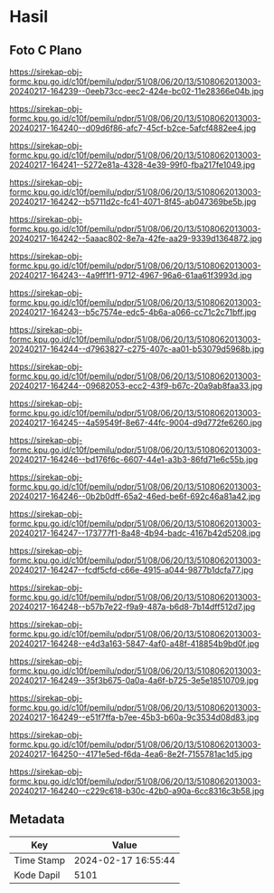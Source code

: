 # Hasil

## Foto C Plano

https://sirekap-obj-formc.kpu.go.id/c10f/pemilu/pdpr/51/08/06/20/13/5108062013003-20240217-164239--0eeb73cc-eec2-424e-bc02-11e28366e04b.jpg

https://sirekap-obj-formc.kpu.go.id/c10f/pemilu/pdpr/51/08/06/20/13/5108062013003-20240217-164240--d09d6f86-afc7-45cf-b2ce-5afcf4882ee4.jpg

https://sirekap-obj-formc.kpu.go.id/c10f/pemilu/pdpr/51/08/06/20/13/5108062013003-20240217-164241--5272e81a-4328-4e39-99f0-fba217fe1049.jpg

https://sirekap-obj-formc.kpu.go.id/c10f/pemilu/pdpr/51/08/06/20/13/5108062013003-20240217-164242--b5711d2c-fc41-4071-8f45-ab047369be5b.jpg

https://sirekap-obj-formc.kpu.go.id/c10f/pemilu/pdpr/51/08/06/20/13/5108062013003-20240217-164242--5aaac802-8e7a-42fe-aa29-9339d1364872.jpg

https://sirekap-obj-formc.kpu.go.id/c10f/pemilu/pdpr/51/08/06/20/13/5108062013003-20240217-164243--4a9ff1f1-9712-4967-96a6-61aa61f3993d.jpg

https://sirekap-obj-formc.kpu.go.id/c10f/pemilu/pdpr/51/08/06/20/13/5108062013003-20240217-164243--b5c7574e-edc5-4b6a-a066-cc71c2c71bff.jpg

https://sirekap-obj-formc.kpu.go.id/c10f/pemilu/pdpr/51/08/06/20/13/5108062013003-20240217-164244--d7963827-c275-407c-aa01-b53079d5968b.jpg

https://sirekap-obj-formc.kpu.go.id/c10f/pemilu/pdpr/51/08/06/20/13/5108062013003-20240217-164244--09682053-ecc2-43f9-b67c-20a9ab8faa33.jpg

https://sirekap-obj-formc.kpu.go.id/c10f/pemilu/pdpr/51/08/06/20/13/5108062013003-20240217-164245--4a59549f-8e67-44fc-9004-d9d772fe6260.jpg

https://sirekap-obj-formc.kpu.go.id/c10f/pemilu/pdpr/51/08/06/20/13/5108062013003-20240217-164246--bd176f6c-6607-44e1-a3b3-86fd71e6c55b.jpg

https://sirekap-obj-formc.kpu.go.id/c10f/pemilu/pdpr/51/08/06/20/13/5108062013003-20240217-164246--0b2b0dff-65a2-46ed-be6f-692c46a81a42.jpg

https://sirekap-obj-formc.kpu.go.id/c10f/pemilu/pdpr/51/08/06/20/13/5108062013003-20240217-164247--173777f1-8a48-4b94-badc-4167b42d5208.jpg

https://sirekap-obj-formc.kpu.go.id/c10f/pemilu/pdpr/51/08/06/20/13/5108062013003-20240217-164247--fcdf5cfd-c66e-4915-a044-9877b1dcfa77.jpg

https://sirekap-obj-formc.kpu.go.id/c10f/pemilu/pdpr/51/08/06/20/13/5108062013003-20240217-164248--b57b7e22-f9a9-487a-b6d8-7b14dff512d7.jpg

https://sirekap-obj-formc.kpu.go.id/c10f/pemilu/pdpr/51/08/06/20/13/5108062013003-20240217-164248--e4d3a163-5847-4af0-a48f-418854b9bd0f.jpg

https://sirekap-obj-formc.kpu.go.id/c10f/pemilu/pdpr/51/08/06/20/13/5108062013003-20240217-164249--35f3b675-0a0a-4a6f-b725-3e5e18510709.jpg

https://sirekap-obj-formc.kpu.go.id/c10f/pemilu/pdpr/51/08/06/20/13/5108062013003-20240217-164249--e51f7ffa-b7ee-45b3-b60a-9c3534d08d83.jpg

https://sirekap-obj-formc.kpu.go.id/c10f/pemilu/pdpr/51/08/06/20/13/5108062013003-20240217-164250--4171e5ed-f6da-4ea6-8e2f-7155781ac1d5.jpg

https://sirekap-obj-formc.kpu.go.id/c10f/pemilu/pdpr/51/08/06/20/13/5108062013003-20240217-164240--c229c618-b30c-42b0-a90a-6cc8316c3b58.jpg


## Metadata

| Key        | Value               |
| ---------- | ------------------- |
| Time Stamp | 2024-02-17 16:55:44 |
| Kode Dapil | 5101                |



